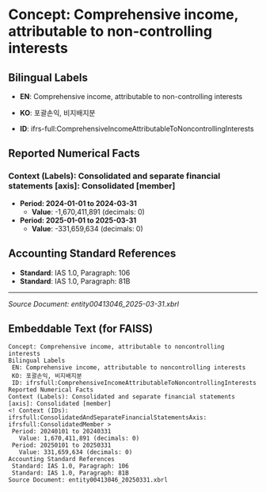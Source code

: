# Concept: Comprehensive income, attributable to non-controlling interests

## Bilingual Labels
- **EN**: Comprehensive income, attributable to non-controlling interests
- **KO**: 포괄손익, 비지배지분

- **ID**: ifrs-full:ComprehensiveIncomeAttributableToNoncontrollingInterests

## Reported Numerical Facts

### **Context (Labels): Consolidated and separate financial statements [axis]: Consolidated [member]**
<!-- Context (IDs): ifrs-full:ConsolidatedAndSeparateFinancialStatementsAxis: ifrs-full:ConsolidatedMember -->
- **Period: 2024-01-01 to 2024-03-31**
  - **Value**: -1,670,411,891 (decimals: 0)
- **Period: 2025-01-01 to 2025-03-31**
  - **Value**: -331,659,634 (decimals: 0)

## Accounting Standard References
- **Standard**: IAS 1.0, Paragraph: 106
- **Standard**: IAS 1.0, Paragraph: 81B

---
*Source Document: entity00413046_2025-03-31.xbrl*
## Embeddable Text (for FAISS)
```text
Concept: Comprehensive income, attributable to noncontrolling interests
Bilingual Labels
 EN: Comprehensive income, attributable to noncontrolling interests
 KO: 포괄손익, 비지배지분
 ID: ifrsfull:ComprehensiveIncomeAttributableToNoncontrollingInterests
Reported Numerical Facts
Context (Labels): Consolidated and separate financial statements [axis]: Consolidated [member]
<! Context (IDs): ifrsfull:ConsolidatedAndSeparateFinancialStatementsAxis: ifrsfull:ConsolidatedMember >
 Period: 20240101 to 20240331
   Value: 1,670,411,891 (decimals: 0)
 Period: 20250101 to 20250331
   Value: 331,659,634 (decimals: 0)
Accounting Standard References
 Standard: IAS 1.0, Paragraph: 106
 Standard: IAS 1.0, Paragraph: 81B
Source Document: entity00413046_20250331.xbrl
```
